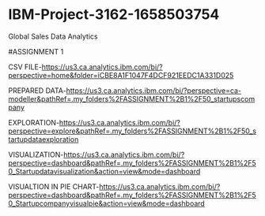 # IBM-Project-3162-1658503754
Global Sales Data Analytics

#ASSIGNMENT 1

CSV FILE-https://us3.ca.analytics.ibm.com/bi/?perspective=home&folder=iCBE8A1F1047F4DCF921EEDC1A331D025

PREPARED DATA-https://us3.ca.analytics.ibm.com/bi/?perspective=ca-modeller&pathRef=.my_folders%2FASSIGNMENT%2B1%2F50_startupscompany

EXPLORATION-https://us3.ca.analytics.ibm.com/bi/?perspective=explore&pathRef=.my_folders%2FASSIGNMENT%2B1%2F50_startupdataexploration

VISUALIZATION-https://us3.ca.analytics.ibm.com/bi/?perspective=dashboard&pathRef=.my_folders%2FASSIGNMENT%2B1%2F50_Startupdatavisualization&action=view&mode=dashboard

VISUALTION IN PIE CHART-https://us3.ca.analytics.ibm.com/bi/?perspective=dashboard&pathRef=.my_folders%2FASSIGNMENT%2B1%2F50_Startupcompanyvisualpie&action=view&mode=dashboard
